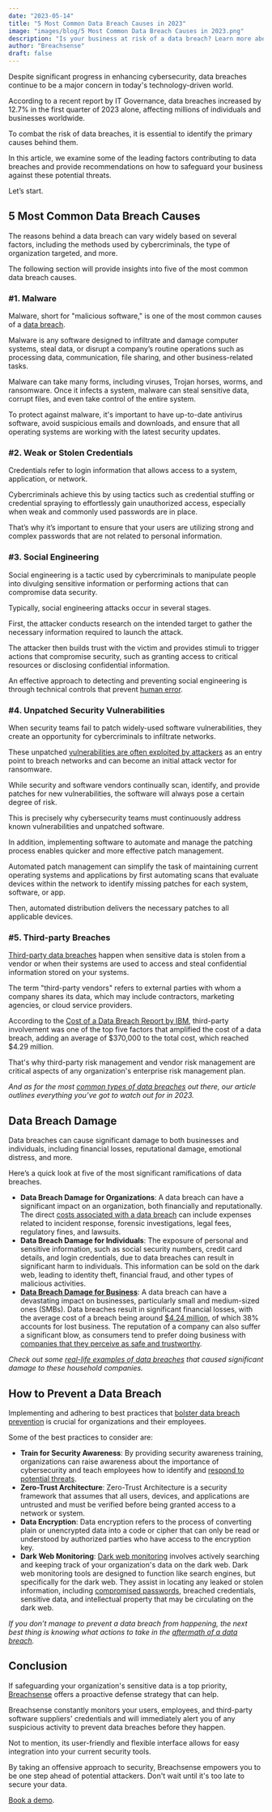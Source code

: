 ```yaml
---
date: "2023-05-14"
title: "5 Most Common Data Breach Causes in 2023"
image: "images/blog/5 Most Common Data Breach Causes in 2023.png"
description: "Is your business at risk of a data breach? Learn more about the top five causes of breaches in 2023 & how to best protect your company."
author: "Breachsense"
draft: false
---
```

Despite significant progress in enhancing cybersecurity, data breaches continue to be a major concern in today's technology-driven world. 

According to a recent report by IT Governance, data breaches increased by 12.7% in the first quarter of 2023 alone, affecting millions of individuals and businesses worldwide. 

To combat the risk of data breaches, it is essential to identify the primary causes behind them.  

In this article, we examine some of the leading factors contributing to data breaches and provide recommendations on how to safeguard your business against these potential threats.

Let’s start. 
## 5 Most Common Data Breach Causes
The reasons behind a data breach can vary widely based on several factors, including the methods used by cybercriminals, the type of organization targeted, and more.

The following section will provide insights into five of the most common data breach causes.
### #1. Malware
Malware, short for "malicious software," is one of the most common causes of a [data breach](https://www.breachsense.com/blog/what-is-a-data-breach/). 

Malware is any software designed to infiltrate and damage computer systems, steal data, or disrupt a company’s routine operations such as processing data, communication, file sharing, and other business-related tasks. 

Malware can take many forms, including viruses, Trojan horses, worms, and ransomware. Once it infects a system, malware can steal sensitive data, corrupt files, and even take control of the entire system.

To protect against malware, it's important to have up-to-date antivirus software, avoid suspicious emails and downloads, and ensure that all operating systems are working with the latest security updates.
### #2. Weak or Stolen Credentials
Credentials refer to login information that allows access to a system, application, or network. 

Cybercriminals achieve this by using tactics such as credential stuffing or credential spraying to effortlessly gain unauthorized access, especially when weak and commonly used passwords are in place. 

That’s why it’s important to ensure that your users are utilizing strong and complex passwords that are not related to personal information. 
### #3. Social Engineering
Social engineering is a tactic used by cybercriminals to manipulate people into divulging sensitive information or performing actions that can compromise data security. 

Typically, social engineering attacks occur in several stages. 

First, the attacker conducts research on the intended target to gather the necessary information required to launch the attack. 

The attacker then builds trust with the victim and provides stimuli to trigger actions that compromise security, such as granting access to critical resources or disclosing confidential information. 

An effective approach to detecting and preventing social engineering is through technical controls that prevent [human error](https://breachsense.com/blog/data-breach-human-error/). 
### #4. Unpatched Security Vulnerabilities
When security teams fail to patch widely-used software vulnerabilities, they create an opportunity for cybercriminals to infiltrate networks. 

These unpatched [vulnerabilities are often exploited by attackers](https://breachsense.com/blog/vulnerabilities-cause-data-loss/) as an entry point to breach networks and can become an initial attack vector for ransomware.

While security and software vendors continually scan, identify, and provide patches for new vulnerabilities, the software will always pose a certain degree of risk. 

This is precisely why cybersecurity teams must continuously address known vulnerabilities and unpatched software. 

In addition, implementing software to automate and manage the patching process enables quicker and more effective patch management. 

Automated patch management can simplify the task of maintaining current operating systems and applications by first automating scans that evaluate devices within the network to identify missing patches for each system, software, or app. 

Then, automated distribution delivers the necessary patches to all applicable devices.
### #5. Third-party Breaches
[Third-party data breaches](https://www.breachsense.com/blog/third-party-data-breach/) happen when sensitive data is stolen from a vendor or when their systems are used to access and steal confidential information stored on your systems. 

The term "third-party vendors" refers to external parties with whom a company shares its data, which may include contractors, marketing agencies, or cloud service providers.

According to the [Cost of a Data Breach Report by IBM](https://www.ibm.com/downloads/cas/3R8N1DZJ), third-party involvement was one of the top five factors that amplified the cost of a data breach, adding an average of $370,000 to the total cost, which reached $4.29 million. 

That's why third-party risk management and vendor risk management are critical aspects of any organization's enterprise risk management plan.

*And as for the most [common types of data breaches](https://breachsense.com/blog/data-breach-types/) out there, our article outlines everything you’ve got to watch out for in 2023.*
## Data Breach Damage
Data breaches can cause significant damage to both businesses and individuals, including financial losses, reputational damage, emotional distress, and more. 

Here’s a quick look at five of the most significant ramifications of data breaches.

* **Data Breach Damage for Organizations**: A data breach can have a significant impact on an organization, both financially and reputationally. The direct [costs associated with a data breach](https://breachsense.com/blog/cost-of-a-data-breach/) can include expenses related to incident response, forensic investigations, legal fees, regulatory fines, and lawsuits.
* **Data Breach Damage for Individuals**: The exposure of personal and sensitive information, such as social security numbers, credit card details, and login credentials, due to data breaches can result in significant harm to individuals. This information can be sold on the dark web, leading to identity theft, financial fraud, and other types of malicious activities.
* **[Data Breach Damage for Business](https://breachsense.com/blog/small-business-data-breach-consequences/)**: A data breach can have a devastating impact on businesses, particularly small and medium-sized ones (SMBs). Data breaches result in significant financial losses, with the average cost of a breach being around [$4.24 million](https://www.ibm.com/reports/data-breach?_ga=2.145424945.424390126.1682950905-55973012.1682950905), of which 38% accounts for lost business. The reputation of a company can also suffer a significant blow, as consumers tend to prefer doing business with [companies that they perceive as safe and trustworthy](https://breachsense.com/blog/data-breach-trust/).

*Check out some [real-life examples of data breaches](https://breachsense.com/blog/data-breach-examples/) that caused significant damage to these household companies.*
## How to Prevent a Data Breach
Implementing and adhering to best practices that [bolster data breach prevention](https://www.breachsense.com/blog/prevent-data-breach/) is crucial for organizations and their employees. 

Some of the best practices to consider are:

* **Train for Security Awareness**: By providing security awareness training, organizations can raise awareness about the importance of cybersecurity and teach employees how to identify and [respond to potential threats](https://breachsense.com/blog/data-breach-response-plan/).
* **Zero-Trust Architecture**: Zero-Trust Architecture is a security framework that assumes that all users, devices, and applications are untrusted and must be verified before being granted access to a network or system. 
* **Data Encryption**: Data encryption refers to the process of converting plain or unencrypted data into a code or cipher that can only be read or understood by authorized parties who have access to the encryption key. 
* **Dark Web Monitoring**: [Dark web monitoring](https://www.breachsense.com/dark-web-monitoring/) involves actively searching and keeping track of your organization's data on the dark web. Dark web monitoring tools are designed to function like search engines, but specifically for the dark web. They assist in locating any leaked or stolen information, including [compromised passwords](https://breachsense.com/blog/password-security-data-breach/), breached credentials, sensitive data, and intellectual property that may be circulating on the dark web.

*If you don’t manage to prevent a data breach from happening, the next best thing is knowing what actions to take in the [aftermath of a data breach](https://breachsense.com/blog/after-a-breach/).*
## Conclusion
If safeguarding your organization's sensitive data is a top priority, [Breachsense](https://www.breachsense.com/) offers a proactive defense strategy that can help. 

Breachsense constantly monitors your users, employees, and third-party software suppliers'  credentials and will immediately alert you of any suspicious activity to prevent data breaches before they happen. 

Not to mention, its user-friendly and flexible interface allows for easy integration into your current security tools.

By taking an offensive approach to security, Breachsense empowers you to be one step ahead of potential attackers. Don't wait until it's too late to secure your data. 

[Book a demo](https://www.breachsense.com/book-demo/).
